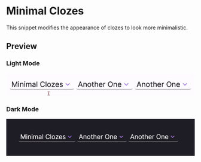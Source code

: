 # Minimal Clozes
This snippet modifies the appearance of clozes to look more minimalistic.

## Preview
### Light Mode
![Preview1](https://raw.githubusercontent.com/anishaaa1/Minimal-Clozes/main/src/media/minimal-clozes-light.gif)
### Dark Mode
![Preview2](https://raw.githubusercontent.com/anishaaa1/Minimal-Clozes/main/src/media/minimal-clozes-dark.gif)